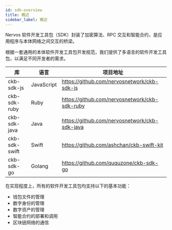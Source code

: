 ```yaml
---
id: sdk-overview
title: 概述
sidebar_label: 概述
---
```

Nervos 软件开发工具包（SDK）封装了加密算法、RPC 交互和智能合约，是应用程序与本体网络之间交互的桥梁。

根据一套通用的本体软件开发工具包开发规范，我们提供了多语言的软件开发工具包，以满足不同开发者的需求。

|          库          |    语言     |                        项目地址                          |
| ---------------------| -----------| -------------------------------------------------------- |
|    ckb-sdk-js        | JavaScript |        https://github.com/nervosnetwork/ckb-sdk-js       |
|    ckb-sdk-ruby      | Ruby       |        https://github.com/nervosnetwork/ckb-sdk-ruby     |
|    ckb-sdk-java      | Java       |        https://github.com/nervosnetwork/ckb-sdk-java     |
|    ckb-sdk-swift     | Swift      |        https://github.com/ashchan/ckb-swift-kit          |
|    ckb-sdk-go        | Golang     |        https://github.com/ququzone/ckb-sdk-go            |


在实现程度上，所有的软件开发工具包均支持以下的基本功能：

- 钱包文件的管理
- 数字身份的管理
- 数字资产的管理
- 智能合约的部署和调用
- 区块链网络的通信
